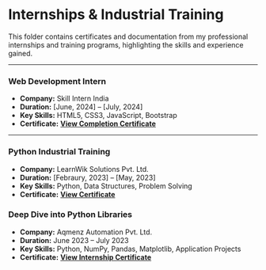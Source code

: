 # Internships & Industrial Training

This folder contains certificates and documentation from my professional internships and training programs, highlighting the skills and experience gained.

---

### Web Development Intern
* **Company:** Skill Intern India
* **Duration:** [June, 2024] – [July, 2024]
* **Key Skills:** HTML5, CSS3, JavaScript, Bootstrap
* **Certificate:** [**View Completion Certificate**](Skill_Intern_India_Web_Development.pdf)

---

### Python Industrial Training
* **Company:** LearnWik Solutions Pvt. Ltd.
* **Duration:** [Febraury, 2023] – [May, 2023]
* **Key Skills:** Python, Data Structures, Problem Solving
* **Certificate:** [**View Certificate**](LearnWik_Python_Industrial_Training.pdf)

### Deep Dive into Python Libraries
* **Company:** Aqmenz Automation Pvt. Ltd.
* **Duration:** June 2023 – July 2023
* **Key Skills:** Python, NumPy, Pandas, Matplotlib, Application Projects
* **Certificate:** [**View Internship Certificate**](Aqmenz_Automation_Python_Internship.pdf)
